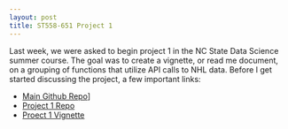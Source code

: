 ```yaml
---
layout: post
title: ST558-651 Project 1
---
```


 	
Last week, we were asked to begin project 1 in the NC State Data Science summer course. The goal was to create a vignette, or read me document, on a grouping of functions that utilize API calls to NHL data. Before I get started discussing the project, a few important links:

*  [Main Github Repo](https://github.com/jrcarr83/jrcarr83.github.io)]
*  [Project 1 Repo](https://github.com/jrcarr83/st558-651-project-1)
*  [Proect 1 Vignette](https://jrcarr83.github.io/st558-651-project-1/)


